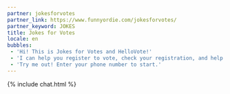 ```yaml
---
partner: jokesforvotes
partner_link: https://www.funnyordie.com/jokesforvotes/
partner_keyword: JOKES
title: Jokes for Votes
locale: en
bubbles:
 - 'Hi! This is Jokes for Votes and HelloVote!'
 - 'I can help you register to vote, check your registration, and help your friends register'
 - 'Try me out! Enter your phone number to start.'
---
```

{% include chat.html %}



